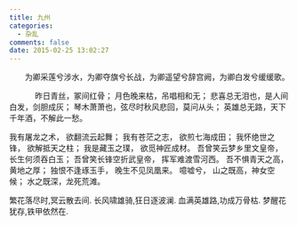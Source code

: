 ```yaml
---
title: 九州
categories:
  - 杂乱
comments: false
date: 2015-02-25 13:02:27
---
```

<p></p>
<!-- more -->
　　为卿采莲兮涉水，为卿夺旗兮长战，为卿遥望兮辞宫阙，为卿白发兮缓缓歌。

　
　　昨日青丝，冢间红骨； 月色晚来枯，吊唱相和无； 悲喜总无泪也，是人间白发，剑胆成灰；
琴木萧萧也，弦尽时秋风悲回，莫问从头； 英雄总无路，天下千年酒，不解此一愁。 

我有屠龙之术，
欲翻流云起舞；
我有苍茫之志，
欲煎七海成田；
我怀绝世之锋，
欲解抵天之柱；
我是藏玉之璞，
欲觅神匠成材。
吾曾笑云梦乡里文皇帝，
长生何须吞白玉；
吾曾笑长锋空折武皇帝，
挥军难渡雪河西。
吾不惧青天之高，黄地之厚；
独恨不逢琢玉手，
晚生不见凤凰来。
噫嘘兮，
山之既高，神女空候；
水之既深，龙死荒滩。 

繁花落尽时,冥云散去间. 
长风啸雄骑,狂日逐波澜. 
血满英雄路,功成万骨枯. 
梦醒花犹存,铁甲依然在. 
